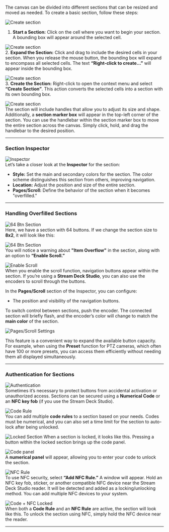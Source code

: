 The canvas can be divided into different sections that can be resized and moved as needed. To create a basic section, follow these steps:

![Create section](images/section/create_section_1.png)  
1. **Start a Section:** Click on the cell where you want to begin your section. A bounding box will appear around the selected cell.

![Create section](images/section/create_section_2.png)  
2. **Expand the Section:** Click and drag to include the desired cells in your section. When you release the mouse button, the bounding box will expand to encompass all selected cells. The text **“Right-click to create…”** will appear inside the bounding box.

![Create section](images/section/create_section_3.png)  
3. **Create the Section:** Right-click to open the context menu and select **“Create Section”**. This action converts the selected cells into a section with its own bounding box.

![Create section](images/section/create_section_4.png)  
The section will include handles that allow you to adjust its size and shape. Additionally, a **section marker box** will appear in the top-left corner of the section. You can use the handlebar within the section marker box to move the entire section across the canvas. Simply click, hold, and drag the handlebar to the desired position.

---

### Section Inspector

![Inspector](images/section/section_inspector.png)  
Let’s take a closer look at the **Inspector** for the section:

- **Style:** Set the main and secondary colors for the section. The color scheme distinguishes this section from others, improving navigation.  
- **Location:** Adjust the position and size of the entire section.  
- **Pages/Scroll:** Define the behavior of the section when it becomes "overfilled."  

---

### Handling Overfilled Sections

![64 Btn Section](images/section/section_64btn.png)  
Here, we have a section with 64 buttons. If we change the section size to **8x2**, it will look like this:

![64 Btn Section](images/section/section_64btn_2.png)  
You will notice a warning about **"Item Overflow"** in the section, along with an option to **“Enable Scroll.”**

![Enable Scroll](images/section/section_64btn_3.png)  
When you enable the scroll function, navigation buttons appear within the section. If you’re using a **Stream Deck Studio**, you can also use the encoders to scroll through the buttons.  

In the **Pages/Scroll** section of the Inspector, you can configure:  
- The position and visibility of the navigation buttons.  

To switch control between sections, push the encoder. The connected section will briefly flash, and the encoder’s color will change to match the **main color** of the section.  

![Pages/Scroll Settings](images/section/pages_scroll.png)  

This feature is a convenient way to expand the available button capacity. For example, when using the **Preset** function for PTZ cameras, which often have 100 or more presets, you can access them efficiently without needing them all displayed simultaneously.

---

### Authentication for Sections

![Authentication](images/section/authentication.png)  
Sometimes it’s necessary to protect buttons from accidental activation or unauthorized access. Sections can be secured using a **Numerical Code** or an **NFC key fob** (if you use the Stream Deck Studio).  

![Code Rule](images/section/code_rule.png)  
You can add multiple **code rules** to a section based on your needs. Codes must be numerical, and you can also set a time limit for the section to auto-lock after being unlocked.

![Locked Section](<images/section/locked _section1.png>)
When a section is locked, it looks like this. Pressing a button within the locked section brings up the code panel.

![Code panel](images/section/codepanel.png)  
A **numerical panel** will appear, allowing you to enter your code to unlock the section.

![NFC Rule](images/section/nfc_rule.png)  
To use NFC security, select **“Add NFC Rule.”** A window will appear. Hold an NFC key fob, sticker, or another compatible NFC device near the Stream Deck Studio reader. It will be detected and added as a locking/unlocking method. You can add multiple NFC devices to your system.

![Code + NFC Locked](images/section/code_nfc_locked.png)  
When both a **Code Rule** and an **NFC Rule** are active, the section will look like this. To unlock the section using NFC, simply hold the NFC device near the reader.

---
